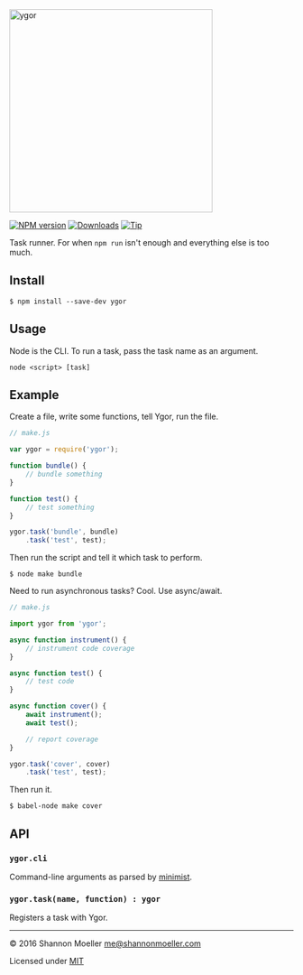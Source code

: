 <img src="https://cloud.githubusercontent.com/assets/155164/12421443/5383e6b6-be90-11e5-9d03-cd5f71953de4.png" alt="ygor" width="360" />

[![NPM version][npm-img]][npm-url] [![Downloads][downloads-img]][npm-url] [![Tip][amazon-img]][amazon-url]

Task runner. For when `npm run` isn't enough and everything else is too much.

## Install

    $ npm install --save-dev ygor

## Usage

Node is the CLI. To run a task, pass the task name as an argument.

    node <script> [task]

## Example

Create a file, write some functions, tell Ygor, run the file.

```js
// make.js

var ygor = require('ygor');

function bundle() {
    // bundle something
}

function test() {
    // test something
}

ygor.task('bundle', bundle)
    .task('test', test);
```

Then run the script and tell it which task to perform.

    $ node make bundle

Need to run asynchronous tasks? Cool. Use async/await.

```js
// make.js

import ygor from 'ygor';

async function instrument() {
    // instrument code coverage
}

async function test() {
    // test code
}

async function cover() {
    await instrument();
    await test();

    // report coverage
}

ygor.task('cover', cover)
    .task('test', test);
```

Then run it.

    $ babel-node make cover

## API

### `ygor.cli`

Command-line arguments as parsed by [minimist](http://npm.im/minimist).

### `ygor.task(name, function) : ygor`

Registers a task with Ygor.

----

© 2016 Shannon Moeller <me@shannonmoeller.com>

Licensed under [MIT](http://shannonmoeller.com/mit.txt)

[amazon-img]:    https://img.shields.io/badge/amazon-tip_jar-yellow.svg?style=flat-square
[amazon-url]:    https://www.amazon.com/gp/registry/wishlist/1VQM9ID04YPC5?sort=universal-price
[downloads-img]: http://img.shields.io/npm/dm/ygor.svg?style=flat-square
[npm-img]:       http://img.shields.io/npm/v/ygor.svg?style=flat-square
[npm-url]:       https://npmjs.org/package/ygor
